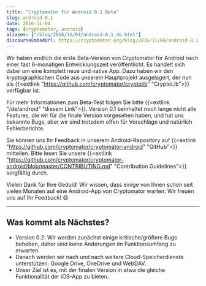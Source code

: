 ```yaml
---
title: "Cryptomator für Android 0.1 Beta"
slug: android-0.1
date: 2016-11-04
tags: [cryptomator, android]
aliases: ["/blog/2016/11/04/android-0.1_de.html"]
discourseEmbedUrl: https://cryptomator.org/blog/2016/11/04/android-0.1_en.html
---
```

Wir haben endlich die erste Beta-Version von Cryptomator für Android nach einer fast 6-monatigen Entwicklungszeit veröffentlicht. Es handelt sich dabei um eine komplett neue und native App. Dazu haben wir den kryptographischen Code aus unserem Hauptprojekt ausgelagert, der nun als {{<extlink "https://github.com/cryptomator/cryptolib" "CryptoLib">}} verfügbar ist.

Für mehr Informationen zum Beta-Test folgen Sie bitte {{<extlink "/de/android" "diesem Link">}}. Version 0.1 beinhaltet noch lange nicht alle Features, die wir für die finale Version vorgesehen haben, und hat uns bekannte Bugs, aber wir sind trotzdem offen für Vorschläge und natürlich Fehlerberichte.

Sie können uns Ihr Feedback in unserem Android-Repository auf {{<extlink "https://github.com/cryptomator/cryptomator-android" "GitHub">}} mitteilen. Bitte lesen Sie unsere {{<extlink "https://github.com/cryptomator/cryptomator-android/blob/master/CONTRIBUTING.md" "Contribution Guidelines">}} sorgfältig durch.

Vielen Dank für Ihre Geduld! Wir wissen, dass einige von Ihnen schon seit vielen Monaten auf eine Android-App von Cryptomator warten. Wir freuen uns auf Ihr Feedback! :smile:

---

## Was kommt als Nächstes?
- Version 0.2: Wir werden zunächst einige kritische/größere Bugs beheben, daher sind keine Änderungen im Funktionsumfang zu erwarten.
- Danach werden wir nach und nach weitere Cloud-Speicherdienste unterstützen: Google Drive, OneDrive und WebDAV.
- Unser Ziel ist es, mit der finalen Version in etwa die gleiche Funktionalität der iOS-App zu bieten.
